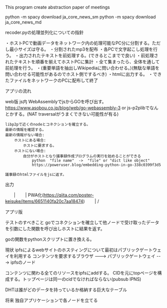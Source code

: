 This program create abstraction paper of meetings



python -m spacy download ja_core_news_sm
python -m spacy download ja_core_news_md


recoder.pyの処理並列化についての指針

・ホストPCで動画データをネットワーク内の処理可能なPC分に分割する。ただし最小サイズは守る。
・分割されたmp3を配布
・各PCで文字起こし処理を行う。
・出力されたテキストを前処理する。(できるとこまでで良い)
・前処理されたテキストを順番を揃えてホストPCに集計
・全て集まったら、全体を通して前処理を行う。
・(重要単語を抽出しWikipediaに問い合わせる。)(無駄な単語を問い合わせる可能性があるのでホスト側でするべき)
・htmlに出力する。
・できたファイルをネットワークのPCに配布して終了



アプリの流れ

web版
js内
WebAssemblyでjsからGOを呼び出す。
   https://www.asobou.co.jp/blog/web/go-webassembly-3
    or
    js-p2plibでなんとかする。(NAT traversalがうまくできない可能性が有る)

    libp2pで近くのnodeとコネクションを確立する。
    最新の情報を確認する。
    最新の情報がない場合:
        ホストにある場合:
            ホストに要求する。
        ホストにない場合:
            自分がホストとなり議事録作成プログラムの実行を始めることができる
                python  "file name"  ->  "file" or "dict like object"
                https://poweruser.blog/embedding-python-in-go-338c0399f3d5

    議事録のhtmlファイルをjsに返す。
出力

　　|
　　|  PWA化(https://qiita.com/poster-keisuke/items/6651140fa20c7aa18474)
　　|
   \/

アプリ版


テストのすべきこと
goでコネクションを確立して他ノードで受け取ったデータを引数にした関数を呼び出しホストに結果を返す。

goの関数をpythonスクリプトに置き換える。

現状
ipfsによるwebサイトのホスティングについて最初はパブリックゲートウェイを利用する
コンテンツを要求するブラウザ  --->  パブリックゲートウェイ  --->  ipfsのノード

コンテンツに関わる全てのリソースをipfsにaddする。
CIDを元にtopページを構成する。トップページは同一のcidでなければならない(pubsub  IPNS)

DHTは誰がどのデータを持っているか格納する巨大なテーブル



将来
独自アプリケーションで各ノードを立てる
